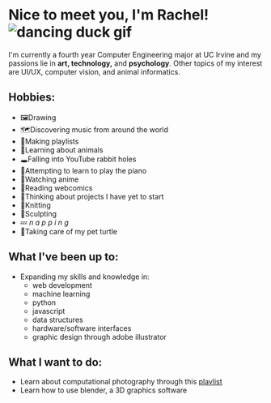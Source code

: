 <!-- !["hello there!" in wordart font](https://user-images.githubusercontent.com/55860035/162610425-fe291f07-f3f7-4563-b60e-b46cca896269.png) -->
# Nice to meet you, I'm Rachel! ![dancing duck gif](https://c.tenor.com/zjBypPlk9ekAAAAj/dancing-duck.gif)      
I'm currently a fourth year Computer Engineering major at UC Irvine 
and my passions lie in **art, technology,** and **psychology**. 
Other topics of my interest are UI/UX, computer vision, and animal informatics. 

## Hobbies:
- 🖼️Drawing
- 🗺️Discovering music from around the world
- 🎵Making playlists
- 🦝Learning about animals
- 🕳️Falling into YouTube rabbit holes
- 🎹Attempting to learn to play the piano
- 🗾Watching anime
- 📖Reading webcomics
- 🤔Thinking about projects I have yet to start
- 🧶Knitting
- 🗽Sculpting
- 💤 *n a p p i n g*
- 🐢Taking care of my pet turtle

## What I've been up to:
- Expanding my skills and knowledge in:
  - web development
  - machine learning
  - python
  - javascript
  - data structures
  - hardware/software interfaces
  - graphic design through adobe illustrator

## What I want to do:
- Learn about computational photography through this [playlist](https://youtube.com/playlist?list=PLAwxTw4SYaPn-unAWtRMleY4peSe4OzIY)
- Learn how to use blender, a 3D graphics software

<!-- # That's all for now, have a wonderful day/night!
 ![running goose gif](https://c.tenor.com/PpjSiIQFIWAAAAAi/goose-running-goose.gif) 
![dancing penguin from club penguin](https://images-wixmp-ed30a86b8c4ca887773594c2.wixmp.com/f/7dff0c84-b740-4213-b644-b6c89afbb5bf/de758vo-cc23bda5-b15f-4dec-be51-0fe972cb56b3.gif?token=eyJ0eXAiOiJKV1QiLCJhbGciOiJIUzI1NiJ9.eyJzdWIiOiJ1cm46YXBwOjdlMGQxODg5ODIyNjQzNzNhNWYwZDQxNWVhMGQyNmUwIiwiaXNzIjoidXJuOmFwcDo3ZTBkMTg4OTgyMjY0MzczYTVmMGQ0MTVlYTBkMjZlMCIsIm9iaiI6W1t7InBhdGgiOiJcL2ZcLzdkZmYwYzg0LWI3NDAtNDIxMy1iNjQ0LWI2Yzg5YWZiYjViZlwvZGU3NTh2by1jYzIzYmRhNS1iMTVmLTRkZWMtYmU1MS0wZmU5NzJjYjU2YjMuZ2lmIn1dXSwiYXVkIjpbInVybjpzZXJ2aWNlOmZpbGUuZG93bmxvYWQiXX0.U8A7GISHEpfRtMTou3D8cQBlDROOxZ3NCxQK3ATUobA) -->
